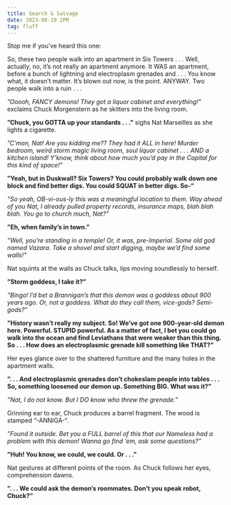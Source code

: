 ```yaml
---
title: Search & Salvage
date: 2023-08-10 2PM
tag: fluff
---
```

Stop me if you’ve heard this one:

So, these two people walk into an apartment in Six Towers . . . Well, actually, no, it’s not really an apartment anymore. It WAS an apartment, before a bunch of lightning and electroplasm grenades and . . . You know what, it doesn’t matter. It’s blown out now, is the point. ANYWAY. Two people walk into a ruin . . .

*”Ooooh, FANCY demons! They got a liquor cabinet and everything!”* exclaims Chuck Morgenstern as he skitters into the living room.

**”Chuck, you GOTTA up your standards . . .”** sighs Nat Marseilles as she lights a cigarette.

*”C’mon, Nat! Are you kidding me?? They had it ALL in here! Murder bedroom, weird storm magic living room, soul liquor cabinet . . . AND a kitchen island! Y’know, think about how much you’d pay in the Capital for this kind of space!”*

**”Yeah, but in Duskwall? Six Towers? You could probably walk down one block and find better digs. You could SQUAT in better digs. So-“**

*”So yeah, OB-vi-ous-ly this was a meaningful location to them. Way ahead of you Nat, I already pulled property records, insurance maps, blah blah blah. You go to church much, Nat?”*

**”Eh, when family’s in town.”**

*”Well, you’re standing in a temple! Or, it was, pre-Imperial. Some old god named Vazara. Take a shovel and start digging, maybe we’d find some walls!”*

Nat squints at the walls as Chuck talks, lips moving soundlessly to herself.

**”Storm goddess, I take it?”**

*”Bingo! I’d bet a Brannigan’s that this demon was a goddess about 900 years ago. Or, not a goddess. What do they call them, vice-gods? Semi-gods?”*

**”History wasn’t really my subject. So! We’ve got one 900-year-old demon here. Powerful. STUPID powerful. As a matter of fact, I bet you could go walk into the ocean and find Leviathans that were weaker than this thing. So . . . How does an electroplasmic grenade kill something like THAT?”**

Her eyes glance over to the shattered furniture and the many holes in the apartment walls.

**”. . . And electroplasmic grenades don’t chokeslam people into tables . . . So, something loosened our demon up. Something BIG. What was it?”**

*”Nat, I do not know. But I DO know who threw the grenade.”*

Grinning ear to ear, Chuck produces a barrel fragment. The wood is stamped “-ANNIGA-“.

*”Found it outside. Bet you a FULL barrel of this that our Nameless had a problem with this demon! Wanna go find ‘em, ask some questions?”*

**”Huh! You know, we could, we could. Or . . .”**

Nat gestures at different points of the room. As Chuck follows her eyes, comprehension dawns.

**”. . . We could ask the demon’s roommates. Don’t you speak robot, Chuck?”**